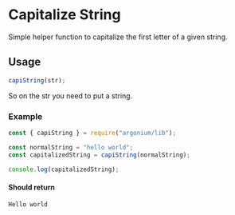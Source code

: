# Capitalize String

Simple helper function to capitalize the first letter of a given string.

## Usage

```js
capiString(str);
```

So on the str you need to put a string.

### Example

```js
const { capiString } = require("argonium/lib");

const normalString = "hello world";
const capitalizedString = capiString(normalString);

console.log(capitalizedString);
```

#### Should return

```
Hello world
```
